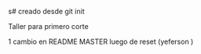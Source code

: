 s# creado desde git init

Taller para primero corte

1 cambio en README MASTER luego de reset (yeferson )

